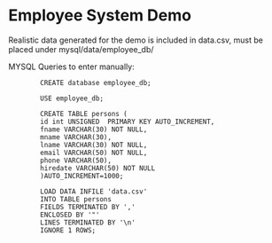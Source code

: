 # Employee System Demo

Realistic data generated for the demo is included in data.csv, must be placed under mysql/data/employee_db/


MYSQL Queries to enter manually:

			CREATE database employee_db;

			USE employee_db;

			CREATE TABLE persons (
			id int UNSIGNED  PRIMARY KEY AUTO_INCREMENT,
			fname VARCHAR(30) NOT NULL,
			mname VARCHAR(30),
			lname VARCHAR(30) NOT NULL,
			email VARCHAR(50) NOT NULL,
			phone VARCHAR(50),
			hiredate VARCHAR(50) NOT NULL
			)AUTO_INCREMENT=1000;

			LOAD DATA INFILE 'data.csv' 
			INTO TABLE persons 
			FIELDS TERMINATED BY ',' 
			ENCLOSED BY '"'
			LINES TERMINATED BY '\n'
			IGNORE 1 ROWS;
